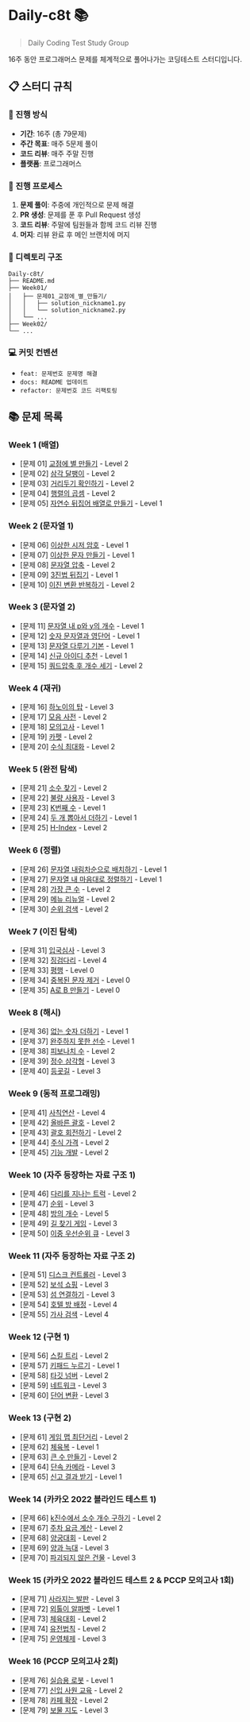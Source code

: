 # Daily-c8t 📚
> Daily Coding Test Study Group

16주 동안 프로그래머스 문제를 체계적으로 풀어나가는 코딩테스트 스터디입니다.

## 📋 스터디 규칙

### 📅 진행 방식
- **기간**: 16주 (총 79문제)
- **주간 목표**: 매주 5문제 풀이
- **코드 리뷰**: 매주 주말 진행
- **플랫폼**: 프로그래머스

### 🔄 진행 프로세스
1. **문제 풀이**: 주중에 개인적으로 문제 해결
2. **PR 생성**: 문제를 푼 후 Pull Request 생성
3. **코드 리뷰**: 주말에 팀원들과 함께 코드 리뷰 진행
4. **머지**: 리뷰 완료 후 메인 브랜치에 머지

### 📁 디렉토리 구조
```
Daily-c8t/
├── README.md
├── Week01/
│   ├── 문제01_교점에_별_만들기/
│   │   ├── solution_nickname1.py
│   │   └── solution_nickname2.py
│   └── ...
├── Week02/
└── ...
```

### 💻 커밋 컨벤션
- `feat: 문제번호 문제명 해결`
- `docs: README 업데이트`
- `refactor: 문제번호 코드 리팩토링`

## 📚 문제 목록

### Week 1 (배열)
- [문제 01] [교점에 별 만들기](https://school.programmers.co.kr/learn/courses/30/lessons/87377) - Level 2
- [문제 02] [삼각 달팽이](https://school.programmers.co.kr/learn/courses/30/lessons/68645) - Level 2
- [문제 03] [거리두기 확인하기](https://school.programmers.co.kr/learn/courses/30/lessons/81302) - Level 2
- [문제 04] [행렬의 곱셈](https://school.programmers.co.kr/learn/courses/30/lessons/12949) - Level 2
- [문제 05] [자연수 뒤집어 배열로 만들기](https://school.programmers.co.kr/learn/courses/30/lessons/12932) - Level 1

### Week 2 (문자열 1)
- [문제 06] [이상한 시저 암호](https://school.programmers.co.kr/learn/courses/30/lessons/12926) - Level 1
- [문제 07] [이상한 문자 만들기](https://school.programmers.co.kr/learn/courses/30/lessons/12930) - Level 1
- [문제 08] [문자열 압축](https://school.programmers.co.kr/learn/courses/30/lessons/60057) - Level 2
- [문제 09] [3진법 뒤집기](https://school.programmers.co.kr/learn/courses/30/lessons/68935) - Level 1
- [문제 10] [이진 변환 반복하기](https://school.programmers.co.kr/learn/courses/30/lessons/70129) - Level 2

### Week 3 (문자열 2)
- [문제 11] [문자열 내 p와 y의 개수](https://school.programmers.co.kr/learn/courses/30/lessons/12916) - Level 1
- [문제 12] [숫자 문자열과 영단어](https://school.programmers.co.kr/learn/courses/30/lessons/81301) - Level 1
- [문제 13] [문자열 다루기 기본](https://school.programmers.co.kr/learn/courses/30/lessons/12918) - Level 1
- [문제 14] [신규 아이디 추천](https://school.programmers.co.kr/learn/courses/30/lessons/72410) - Level 1
- [문제 15] [쿼드압축 후 개수 세기](https://school.programmers.co.kr/learn/courses/30/lessons/68936) - Level 2

### Week 4 (재귀)
- [문제 16] [하노이의 탑](https://school.programmers.co.kr/learn/courses/30/lessons/12946) - Level 3
- [문제 17] [모음 사전](https://school.programmers.co.kr/learn/courses/30/lessons/84512) - Level 2
- [문제 18] [모의고사](https://school.programmers.co.kr/learn/courses/30/lessons/42840) - Level 1
- [문제 19] [카펫](https://school.programmers.co.kr/learn/courses/30/lessons/42842) - Level 2
- [문제 20] [수식 최대화](https://school.programmers.co.kr/learn/courses/30/lessons/67257) - Level 2

### Week 5 (완전 탐색)
- [문제 21] [소수 찾기](https://school.programmers.co.kr/learn/courses/30/lessons/42839) - Level 2
- [문제 22] [불량 사용자](https://school.programmers.co.kr/learn/courses/30/lessons/64064) - Level 3
- [문제 23] [K번째 수](https://school.programmers.co.kr/learn/courses/30/lessons/42748) - Level 1
- [문제 24] [두 개 뽑아서 더하기](https://school.programmers.co.kr/learn/courses/30/lessons/68644) - Level 1
- [문제 25] [H-Index](https://school.programmers.co.kr/learn/courses/30/lessons/42747) - Level 2

### Week 6 (정렬)
- [문제 26] [문자열 내림차순으로 배치하기](https://school.programmers.co.kr/learn/courses/30/lessons/12917) - Level 1
- [문제 27] [문자열 내 마음대로 정렬하기](https://school.programmers.co.kr/learn/courses/30/lessons/12915) - Level 1
- [문제 28] [가장 큰 수](https://school.programmers.co.kr/learn/courses/30/lessons/42746) - Level 2
- [문제 29] [메뉴 리뉴얼](https://school.programmers.co.kr/learn/courses/30/lessons/72411) - Level 2
- [문제 30] [순위 검색](https://school.programmers.co.kr/learn/courses/30/lessons/72412) - Level 2

### Week 7 (이진 탐색)
- [문제 31] [입국심사](https://school.programmers.co.kr/learn/courses/30/lessons/43238) - Level 3
- [문제 32] [징검다리](https://school.programmers.co.kr/learn/courses/30/lessons/43236) - Level 4
- [문제 33] [평행](https://school.programmers.co.kr/learn/courses/30/lessons/120875) - Level 0
- [문제 34] [중복된 문자 제거](https://school.programmers.co.kr/learn/courses/30/lessons/120888) - Level 0
- [문제 35] [A로 B 만들기](https://school.programmers.co.kr/learn/courses/30/lessons/120886) - Level 0

### Week 8 (해시)
- [문제 36] [없는 숫자 더하기](https://school.programmers.co.kr/learn/courses/30/lessons/86051) - Level 1
- [문제 37] [완주하지 못한 선수](https://school.programmers.co.kr/learn/courses/30/lessons/42576) - Level 1
- [문제 38] [피보나치 수](https://school.programmers.co.kr/learn/courses/30/lessons/12945) - Level 2
- [문제 39] [정수 삼각형](https://school.programmers.co.kr/learn/courses/30/lessons/43105) - Level 3
- [문제 40] [등굣길](https://school.programmers.co.kr/learn/courses/30/lessons/42898) - Level 3

### Week 9 (동적 프로그래밍)
- [문제 41] [사칙연산](https://school.programmers.co.kr/learn/courses/30/lessons/1843) - Level 4
- [문제 42] [올바른 괄호](https://school.programmers.co.kr/learn/courses/30/lessons/12909) - Level 2
- [문제 43] [괄호 회전하기](https://school.programmers.co.kr/learn/courses/30/lessons/76502) - Level 2
- [문제 44] [주식 가격](https://school.programmers.co.kr/learn/courses/30/lessons/42584) - Level 2
- [문제 45] [기능 개발](https://school.programmers.co.kr/learn/courses/30/lessons/42586) - Level 2

### Week 10 (자주 등장하는 자료 구조 1)
- [문제 46] [다리를 지나는 트럭](https://school.programmers.co.kr/learn/courses/30/lessons/42583) - Level 2
- [문제 47] [순위](https://school.programmers.co.kr/learn/courses/30/lessons/49191) - Level 3
- [문제 48] [방의 개수](https://school.programmers.co.kr/learn/courses/30/lessons/49190) - Level 5
- [문제 49] [길 찾기 게임](https://school.programmers.co.kr/learn/courses/30/lessons/42892) - Level 3
- [문제 50] [이중 우선순위 큐](https://school.programmers.co.kr/learn/courses/30/lessons/42628) - Level 3

### Week 11 (자주 등장하는 자료 구조 2)
- [문제 51] [디스크 컨트롤러](https://school.programmers.co.kr/learn/courses/30/lessons/42627) - Level 3
- [문제 52] [보석 쇼핑](https://school.programmers.co.kr/learn/courses/30/lessons/67258) - Level 3
- [문제 53] [섬 연결하기](https://school.programmers.co.kr/learn/courses/30/lessons/42861) - Level 3
- [문제 54] [호텔 방 배정](https://school.programmers.co.kr/learn/courses/30/lessons/64063) - Level 4
- [문제 55] [가사 검색](https://school.programmers.co.kr/learn/courses/30/lessons/60060) - Level 4

### Week 12 (구현 1)
- [문제 56] [스킬 트리](https://school.programmers.co.kr/learn/courses/30/lessons/49993) - Level 2
- [문제 57] [키패드 누르기](https://school.programmers.co.kr/learn/courses/30/lessons/67256) - Level 1
- [문제 58] [타깃 넘버](https://school.programmers.co.kr/learn/courses/30/lessons/43165) - Level 2
- [문제 59] [네트워크](https://school.programmers.co.kr/learn/courses/30/lessons/43162) - Level 3
- [문제 60] [단어 변환](https://school.programmers.co.kr/learn/courses/30/lessons/43163) - Level 3

### Week 13 (구현 2)
- [문제 61] [게임 맵 최단거리](https://school.programmers.co.kr/learn/courses/30/lessons/1844) - Level 2
- [문제 62] [체육복](https://school.programmers.co.kr/learn/courses/30/lessons/42862) - Level 1
- [문제 63] [큰 수 만들기](https://school.programmers.co.kr/learn/courses/30/lessons/42883) - Level 2
- [문제 64] [단속 카메라](https://school.programmers.co.kr/learn/courses/30/lessons/42884) - Level 3
- [문제 65] [신고 결과 받기](https://school.programmers.co.kr/learn/courses/30/lessons/92334) - Level 1

### Week 14 (카카오 2022 블라인드 테스트 1)
- [문제 66] [k진수에서 소수 개수 구하기](https://school.programmers.co.kr/learn/courses/30/lessons/92335) - Level 2
- [문제 67] [주차 요금 계산](https://school.programmers.co.kr/learn/courses/30/lessons/92341) - Level 2
- [문제 68] [양궁대회](https://school.programmers.co.kr/learn/courses/30/lessons/92342) - Level 2
- [문제 69] [양과 늑대](https://school.programmers.co.kr/learn/courses/30/lessons/92343) - Level 3
- [문제 70] [파괴되지 않은 건물](https://school.programmers.co.kr/learn/courses/30/lessons/92344) - Level 3

### Week 15 (카카오 2022 블라인드 테스트 2 & PCCP 모의고사 1회)
- [문제 71] [사라지는 발판](https://school.programmers.co.kr/learn/courses/30/lessons/92345) - Level 3
- [문제 72] [외톨이 알파벳](https://school.programmers.co.kr/learn/courses/30/lessons/250121) - Level 1
- [문제 73] [체육대회](https://school.programmers.co.kr/learn/courses/30/lessons/250135) - Level 2
- [문제 74] [유전법칙](https://school.programmers.co.kr/learn/courses/30/lessons/250136) - Level 2
- [문제 75] [운영체제](https://school.programmers.co.kr/learn/courses/30/lessons/250137) - Level 3

### Week 16 (PCCP 모의고사 2회)
- [문제 76] [실습용 로봇](https://school.programmers.co.kr/learn/courses/30/lessons/250122) - Level 1
- [문제 77] [신입 사원 교육](https://school.programmers.co.kr/learn/courses/30/lessons/250123) - Level 2
- [문제 78] [카페 확장](https://school.programmers.co.kr/learn/courses/30/lessons/250124) - Level 2
- [문제 79] [보물 지도](https://school.programmers.co.kr/learn/courses/30/lessons/250125) - Level 3

